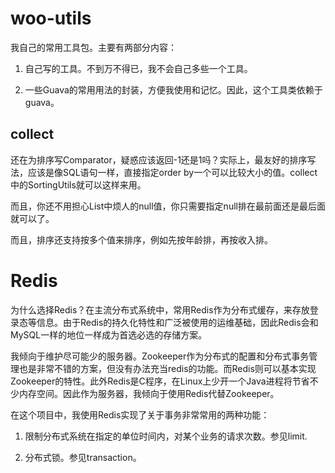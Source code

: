 # woo-utils
我自己的常用工具包。主要有两部分内容：

1. 自己写的工具。不到万不得已，我不会自己多些一个工具。

2. 一些Guava的常用用法的封装，方便我使用和记忆。因此，这个工具类依赖于guava。

## collect

还在为排序写Comparator，疑惑应该返回-1还是1吗？实际上，最友好的排序写法，应该是像SQL语句一样，直接指定order by一个可以比较大小的值。collect中的SortingUtils就可以这样来用。

而且，你还不用担心List中烦人的null值，你只需要指定null排在最前面还是最后面就可以了。

而且，排序还支持按多个值来排序，例如先按年龄排，再按收入排。

# Redis

为什么选择Redis？在主流分布式系统中，常用Redis作为分布式缓存，来存放登录态等信息。由于Redis的持久化特性和广泛被使用的运维基础，因此Redis会和MySQL一样的地位一样成为首选必选的存储方案。

我倾向于维护尽可能少的服务器。Zookeeper作为分布式的配置和分布式事务管理也是非常不错的方案，但没有办法充当redis的功能。而Redis则可以基本实现Zookeeper的特性。此外Redis是C程序，在Linux上少开一个Java进程将节省不少内存空间。因此作为服务器，我倾向于使用Redis代替Zookeeper。

在这个项目中，我使用Redis实现了关于事务非常常用的两种功能：

1. 限制分布式系统在指定的单位时间内，对某个业务的请求次数。参见limit.

2. 分布式锁。参见transaction。




